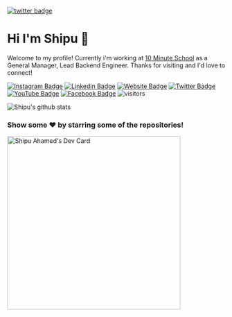 [![twitter badge](https://img.shields.io/badge/twitter-@shipu_ahamed-orange?style=for-the-badge&logo=twitter)](https://twitter.com/shipu_ahamed)

# Hi I'm Shipu 👋
Welcome to my profile! Currently i'm working at [10 Minute School](https://10minuteschool.com) as a General Manager, Lead Backend Engineer. Thanks for visiting and I'd love to connect!
<!--Website -->
[![Instagram Badge](https://img.shields.io/badge/-Instagram-e4405f?style=flat-square&logo=Instagram&logoColor=white)](https://instagram.com/shipu_ahamed)
[![Linkedin Badge](https://img.shields.io/badge/-LinkedIn-0e76a8?style=flat-square&logo=Linkedin&logoColor=white)](https://linkedin.com/in/toshipu)
[![Website Badge](https://img.shields.io/badge/Website-3b5998?style=flat-square&logo=google-chrome&logoColor=white)](https://shipuahamed.com)
[![Twitter Badge](https://img.shields.io/badge/-Twitter-00acee?style=flat-square&logo=Twitter&logoColor=white)](https://twitter.com/shipu_ahamed)
[![YouTube Badge](https://img.shields.io/badge/-YouTube-e4405f?style=flat-square&logo=Youtube&logoColor=white)](https://youtube.com/shipu630/)
[![Facebook Badge](https://img.shields.io/badge/-Facebook-0088cc?style=flat-square&logo=Facebook&logoColor=white)](https://facebook.com/to.shipu)
![visitors](https://visitor-badge.laobi.icu/badge?page_id=shipu.shipu)

![Shipu's github stats](https://github-readme-stats.vercel.app/api?username=shipu&show_icons=true)


### Show some ❤️ by starring some of the repositories!

<a href="https://app.daily.dev/shipu"><img src="https://api.daily.dev/devcards/57886d245cac481ea8b90837a621ad16.png?r=n5j" width="400" alt="Shipu Ahamed's Dev Card"/></a>
